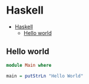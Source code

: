 # Haskell

<!--ts-->
* [Haskell](hasekll.md#haskell)
   * [Hello world](hasekll.md#hello-world)

<!-- Added by: runner, at: Wed Jul 21 10:47:14 UTC 2021 -->

<!--te-->

## Hello world
```haskell
module Main where

main = putStrLn "Hello World"
```
